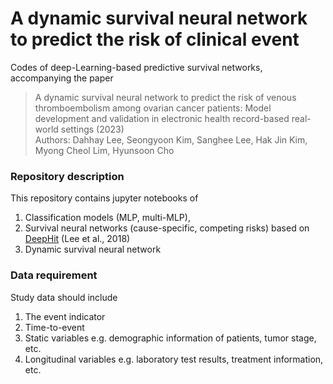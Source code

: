 # A dynamic survival neural network to predict the risk of clinical event
Codes of deep-Learning-based predictive survival networks, accompanying the paper  
> A dynamic survival neural network to predict the risk of venous thromboembolism among ovarian cancer patients: Model development and validation in electronic health record-based real-world settings (2023)  
Authors: Dahhay Lee, Seongyoon Kim, Sanghee Lee, Hak Jin Kim, Myong Cheol Lim, Hyunsoon Cho  

### Repository description
This repository contains jupyter notebooks of  
1. Classification models (MLP, multi-MLP),  
2. Survival neural networks (cause-specific, competing risks) based on [DeepHit](https://github.com/chl8856/DeepHit) (Lee et al., 2018)
3. Dynamic survival neural network

### Data requirement
Study data should include  
1. The event indicator  
2. Time-to-event  
3. Static variables e.g. demographic information of patients, tumor stage, etc.
4. Longitudinal variables e.g. laboratory test results, treatment information, etc.  
